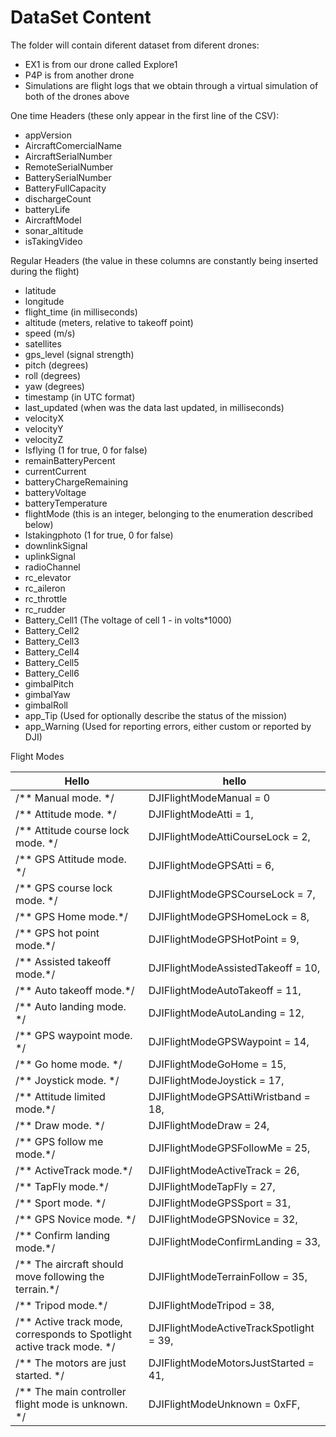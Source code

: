 # DataSet Content

The folder will contain diferent dataset from diferent drones:

* EX1 is from our drone called Explore1
* P4P is from another drone
* Simulations are flight logs that we obtain through a virtual simulation of both of the drones above

One time Headers (these only appear in the first line of the CSV):

* appVersion
* AircraftComercialName	
* AircraftSerialNumber	
* RemoteSerialNumber	
* BatterySerialNumber	
* BatteryFullCapacity	
* dischargeCount	
* batteryLife	
* AircraftModel	
* sonar_altitude	
* isTakingVideo

Regular Headers (the value in these columns are constantly being inserted during the flight)

* latitude
* longitude	
* flight_time (in milliseconds)
* altitude (meters, relative to takeoff point)
* speed	(m/s)
* satellites	
* gps_level (signal strength)
* pitch (degrees)
* roll (degrees)	
* yaw (degrees)
* timestamp (in UTC format)
* last_updated (when was the data last updated, in milliseconds)
* velocityX	
* velocityY	
* velocityZ	
* Isflying (1 for true, 0 for false)
* remainBatteryPercent	
* currentCurrent
* batteryChargeRemaining	
* batteryVoltage	
* batteryTemperature	
* flightMode	(this is an integer, belonging to the enumeration described below)
* Istakingphoto (1 for true, 0 for false)
* downlinkSignal	
* uplinkSignal	
* radioChannel	
* rc_elevator	
* rc_aileron	
* rc_throttle	
* rc_rudder	
* Battery_Cell1 (The voltage of cell 1 - in volts*1000)
* Battery_Cell2	
* Battery_Cell3	
* Battery_Cell4	
* Battery_Cell5	
* Battery_Cell6	
* gimbalPitch	
* gimbalYaw	
* gimbalRoll	
* app_Tip  (Used for optionally describe the status of the mission)
* app_Warning (Used for reporting errors, either custom or reported by DJI)

Flight Modes

Hello                                                                      |  hello
---------------------------------------------------------------------------|----------------------------------------
 /** Manual mode. */                                                       |  DJIFlightModeManual = 0
 /** Attitude mode. */                                                     |  DJIFlightModeAtti = 1,
/**  Attitude course lock mode.  */                                        |  DJIFlightModeAttiCourseLock = 2,
/**  GPS Attitude mode. */                                                 |  DJIFlightModeGPSAtti = 6,
/** GPS course lock mode. */                                               |  DJIFlightModeGPSCourseLock = 7,
/** GPS Home mode.*/                                                       |  DJIFlightModeGPSHomeLock = 8,
/** GPS hot point mode.*/                                                  |  DJIFlightModeGPSHotPoint = 9,
 /**  Assisted takeoff mode.*/                                             |  DJIFlightModeAssistedTakeoff = 10,
/**  Auto takeoff mode.*/                                                  |  DJIFlightModeAutoTakeoff = 11,
  /**  Auto landing mode. */                                               |  DJIFlightModeAutoLanding = 12,
 /**  GPS waypoint mode. */                                                |  DJIFlightModeGPSWaypoint = 14,
 /** Go home mode. */                                                      |  DJIFlightModeGoHome = 15,
/**  Joystick mode. */                                                     |  DJIFlightModeJoystick = 17,
/** Attitude limited mode.*/                                               |  DJIFlightModeGPSAttiWristband = 18,
/** Draw mode.  */                                                         |  DJIFlightModeDraw = 24,
 /**  GPS follow me mode.*/                                                |  DJIFlightModeGPSFollowMe = 25,
 /**  ActiveTrack mode.*/                                                  |  DJIFlightModeActiveTrack = 26,
 /**  TapFly mode.*/                                                       |  DJIFlightModeTapFly = 27,
 /**  Sport mode. */                                                       |  DJIFlightModeGPSSport = 31,
 /**  GPS Novice mode. */                                                  |  DJIFlightModeGPSNovice = 32,
 /**  Confirm landing mode.*/                                              |  DJIFlightModeConfirmLanding = 33,
 /**  The aircraft should move following the terrain.*/                    |  DJIFlightModeTerrainFollow = 35,
 /**  Tripod mode.*/                                                       |  DJIFlightModeTripod = 38,
 /**  Active track mode, corresponds to Spotlight active track mode. */    |  DJIFlightModeActiveTrackSpotlight = 39,
 /**  The motors are just started. */                                      |  DJIFlightModeMotorsJustStarted = 41,
 /**  The main controller flight mode is unknown.  */                      |  DJIFlightModeUnknown = 0xFF,

